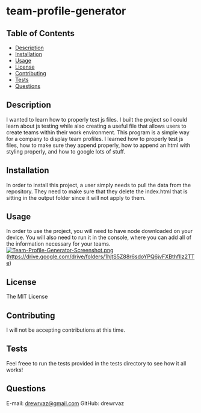 # team-profile-generator

## Table of Contents
* [Description](#description)
* [Installation](#installation)
* [Usage](#usage)
* [License](#license)
* [Contributing](#contributing)
* [Tests](#tests)
* [Questions](#questions)
## Description
I wanted to learn how to properly test js files. I built the project so I could learn about js testing while also creating a useful file that allows users to create teams within their work environment. This program is a simple way for a company to display team profiles. I learned how to properly test js files, how to make sure they append properly, how to append an html with styling properly, and how to google lots of stuff.
## Installation
In order to install this project, a user simply needs to pull the data from the repository. They need to make sure that they delete the index.html that is sitting in the output folder since it will not apply to them.
## Usage
In order to use the project, you will need to have node downloaded on your device. You will also need to run it in the console, where you can add all of the information necessary for your teams.
[![Team-Profile-Generator-Screenshot.png](https://i.postimg.cc/MpWk6fZF/Team-Profile-Generator-Screenshot.png)](https://postimg.cc/QHnYStTQ)
(https://drive.google.com/drive/folders/1hjtS5Z88r6sdoYPQ6jvFXBthflIz2TTe)
## License
The MIT License
## Contributing
I will not be accepting contributions at this time.
## Tests
Feel freee to run the tests provided in the tests directory to see how it all works!
## Questions
E-mail: drewrvaz@gmail.com
GitHub: drewrvaz